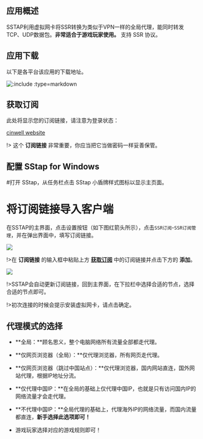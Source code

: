 ## 应用概述

SSTAP利用虚拟网卡将SSR转换为类似于VPN一样的全局代理，能同时转发TCP、UDP数据包。**非常适合于游戏玩家使用。**
支持 SSR 协议。

## 应用下载

以下是各平台该应用的下载地址。

![](/getsoft?type=WinSStap ':include :type=markdown')


## 获取订阅

此处将显示您的订阅链接，请注意为登录状态：

[cinwell website](/sublink?type=ssr ':include :type=markdown')

!> 这个 **订阅链接** 非常重要，你应当把它当做密码一样妥善保管。

## 配置 SStap for Windows

#打开 SStap，从任务栏点击 SStap 小盾牌样式图标以显示主页面。

# 将订阅链接导入客户端

在SSTAP的主界面，点击设置按钮（如下图红箭头所示），点击`SSR订阅`-`SSR订阅管理`，并在弹出界面中，填写订阅链接。

![](https://www.qbdyun.com/images/help/winsstap-02.png)

!>在 **订阅链接** 的输入框中粘贴上方 **[获取订阅](#获取订阅)** 中的订阅链接并点击下方的 **添加**。

![](https://www.qbdyun.com/images/help/winsstap-01.png)

!>SSTAP会自动更新订阅链接，回到主界面，在下拉栏中选择合适的节点，选择合适的节点即可。

!>初次连接的时候会提示安装虚拟网卡，请点击确定。

## 代理模式的选择

* **全局：**顾名思义，整个电脑网络所有流量全部都走代理。
* **仅网页浏览器（全局）：**仅代理浏览器，所有网页走代理。
* **仅网页浏览器（跳过中国站点）：**仅代理浏览器，国内网站直连，国外网站代理，根据IP地址分流。
* **仅代理中国IP：**在全局的基础上仅代理中国IP，也就是只有访问国内IP的网络流量才会走代理。
* **不代理中国IP：**全局代理的基础上，代理海外IP的网络流量，而国内流量都直连，**新手选择此选项即可！**

* 游戏玩家选择对应的游戏规则即可！


